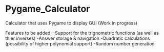 # Pygame_Calculator
Calculator that uses Pygame to display GUI (Work in progress)

Features to be added:
-Support for the trignometric functions (as well as thier inverses)
-Answer storage & navigation
-Quadratic calculations (possibility of higher polynomial support)
-Random number generation
